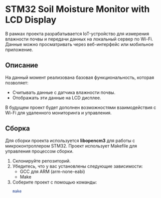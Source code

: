# STM32 Soil Moisture Monitor with LCD Display

В рамках проекта разрабатывается IoT-устройство для измерения влажности почвы и передачи данных на локальный сервер по Wi-Fi. Данные можно просматривать через веб-интерфейс или мобильное приложение.

## Описание

На данный момент реализована базовая функциональность, которая позволяет:
- Считывать данные с датчика влажности почвы.
- Отображать эти данные на LCD дисплее.

В будущем проект будет дополнен возможностями взаимодействия с Wi-Fi для удаленного мониторинга и управления.

## Сборка

Для сборки проекта используется **libopencm3** для работы с микроконтроллером STM32. Проект использует Makefile для управления процессом сборки.

1. Склонируйте репозиторий.
2. Убедитесь, что у вас установлены следующие зависимости:
   - GCC для ARM (arm-none-eabi)
   - Make
3. Соберите проект с помощью команды:
   ```bash
   make
 
